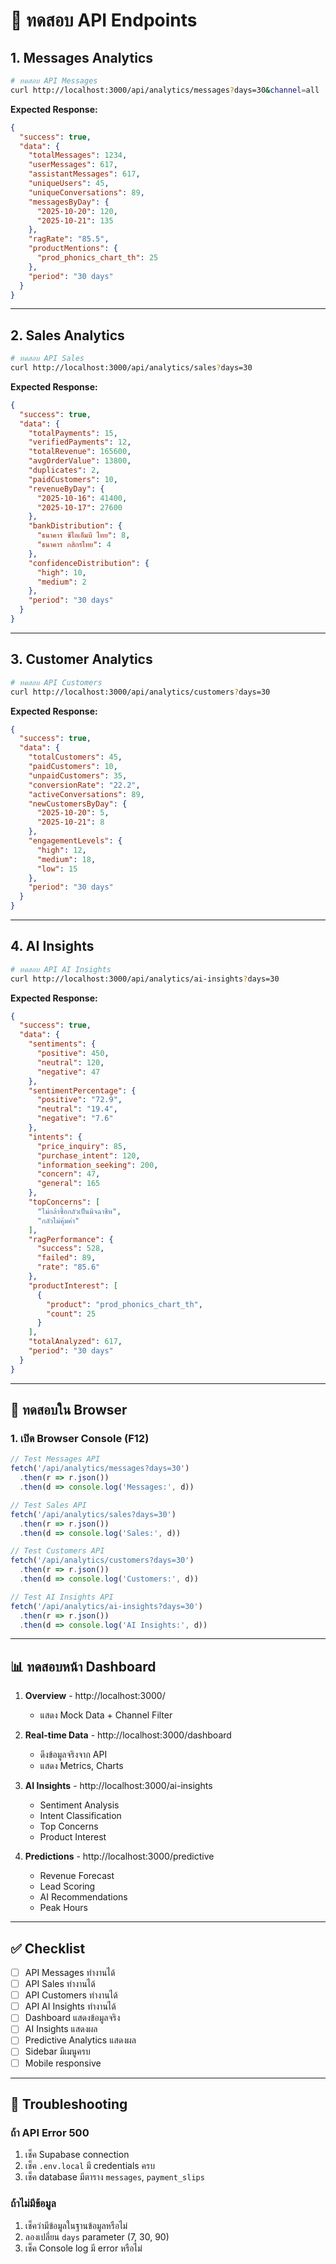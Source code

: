 # 🧪 ทดสอบ API Endpoints

## 1. Messages Analytics
```bash
# ทดสอบ API Messages
curl http://localhost:3000/api/analytics/messages?days=30&channel=all
```

**Expected Response:**
```json
{
  "success": true,
  "data": {
    "totalMessages": 1234,
    "userMessages": 617,
    "assistantMessages": 617,
    "uniqueUsers": 45,
    "uniqueConversations": 89,
    "messagesByDay": {
      "2025-10-20": 120,
      "2025-10-21": 135
    },
    "ragRate": "85.5",
    "productMentions": {
      "prod_phonics_chart_th": 25
    },
    "period": "30 days"
  }
}
```

---

## 2. Sales Analytics
```bash
# ทดสอบ API Sales
curl http://localhost:3000/api/analytics/sales?days=30
```

**Expected Response:**
```json
{
  "success": true,
  "data": {
    "totalPayments": 15,
    "verifiedPayments": 12,
    "totalRevenue": 165600,
    "avgOrderValue": 13800,
    "duplicates": 2,
    "paidCustomers": 10,
    "revenueByDay": {
      "2025-10-16": 41400,
      "2025-10-17": 27600
    },
    "bankDistribution": {
      "ธนาคาร ซีไอเอ็มบี ไทย": 8,
      "ธนาคาร กสิกรไทย": 4
    },
    "confidenceDistribution": {
      "high": 10,
      "medium": 2
    },
    "period": "30 days"
  }
}
```

---

## 3. Customer Analytics
```bash
# ทดสอบ API Customers
curl http://localhost:3000/api/analytics/customers?days=30
```

**Expected Response:**
```json
{
  "success": true,
  "data": {
    "totalCustomers": 45,
    "paidCustomers": 10,
    "unpaidCustomers": 35,
    "conversionRate": "22.2",
    "activeConversations": 89,
    "newCustomersByDay": {
      "2025-10-20": 5,
      "2025-10-21": 8
    },
    "engagementLevels": {
      "high": 12,
      "medium": 18,
      "low": 15
    },
    "period": "30 days"
  }
}
```

---

## 4. AI Insights
```bash
# ทดสอบ API AI Insights
curl http://localhost:3000/api/analytics/ai-insights?days=30
```

**Expected Response:**
```json
{
  "success": true,
  "data": {
    "sentiments": {
      "positive": 450,
      "neutral": 120,
      "negative": 47
    },
    "sentimentPercentage": {
      "positive": "72.9",
      "neutral": "19.4",
      "negative": "7.6"
    },
    "intents": {
      "price_inquiry": 85,
      "purchase_intent": 120,
      "information_seeking": 200,
      "concern": 47,
      "general": 165
    },
    "topConcerns": [
      "ไม่กล้าซื้อกลัวเป็นมิจฉาชีพ",
      "กลัวไม่คุ้มค่า"
    ],
    "ragPerformance": {
      "success": 528,
      "failed": 89,
      "rate": "85.6"
    },
    "productInterest": [
      {
        "product": "prod_phonics_chart_th",
        "count": 25
      }
    ],
    "totalAnalyzed": 617,
    "period": "30 days"
  }
}
```

---

## 🧪 ทดสอบใน Browser

### 1. เปิด Browser Console (F12)
```javascript
// Test Messages API
fetch('/api/analytics/messages?days=30')
  .then(r => r.json())
  .then(d => console.log('Messages:', d))

// Test Sales API
fetch('/api/analytics/sales?days=30')
  .then(r => r.json())
  .then(d => console.log('Sales:', d))

// Test Customers API
fetch('/api/analytics/customers?days=30')
  .then(r => r.json())
  .then(d => console.log('Customers:', d))

// Test AI Insights API
fetch('/api/analytics/ai-insights?days=30')
  .then(r => r.json())
  .then(d => console.log('AI Insights:', d))
```

---

## 📊 ทดสอบหน้า Dashboard

1. **Overview** - http://localhost:3000/
   - แสดง Mock Data + Channel Filter

2. **Real-time Data** - http://localhost:3000/dashboard
   - ดึงข้อมูลจริงจาก API
   - แสดง Metrics, Charts

3. **AI Insights** - http://localhost:3000/ai-insights
   - Sentiment Analysis
   - Intent Classification
   - Top Concerns
   - Product Interest

4. **Predictions** - http://localhost:3000/predictive
   - Revenue Forecast
   - Lead Scoring
   - AI Recommendations
   - Peak Hours

---

## ✅ Checklist

- [ ] API Messages ทำงานได้
- [ ] API Sales ทำงานได้
- [ ] API Customers ทำงานได้
- [ ] API AI Insights ทำงานได้
- [ ] Dashboard แสดงข้อมูลจริง
- [ ] AI Insights แสดงผล
- [ ] Predictive Analytics แสดงผล
- [ ] Sidebar มีเมนูครบ
- [ ] Mobile responsive

---

## 🐛 Troubleshooting

### ถ้า API Error 500
1. เช็ค Supabase connection
2. เช็ค `.env.local` มี credentials ครบ
3. เช็ค database มีตาราง `messages`, `payment_slips`

### ถ้าไม่มีข้อมูล
1. เช็คว่ามีข้อมูลในฐานข้อมูลหรือไม่
2. ลองเปลี่ยน `days` parameter (7, 30, 90)
3. เช็ค Console log มี error หรือไม่
